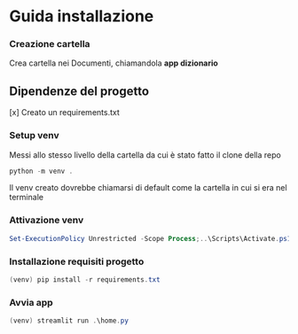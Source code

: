 # Guida installazione
### Creazione cartella
Crea cartella nei Documenti, chiamandola **app dizionario**
### 


## Dipendenze del progetto

[x] Creato un requirements.txt

### Setup venv
Messi allo stesso livello della cartella da cui è stato fatto il clone della repo
```powershell
python -m venv .
```
Il venv creato dovrebbe chiamarsi di default come la cartella in cui si era nel terminale


### Attivazione venv
```powershell
Set-ExecutionPolicy Unrestricted -Scope Process;..\Scripts\Activate.ps1
```

### Installazione requisiti progetto
```powershell
(venv) pip install -r requirements.txt
```

### Avvia app
```powershell
(venv) streamlit run .\home.py
```

